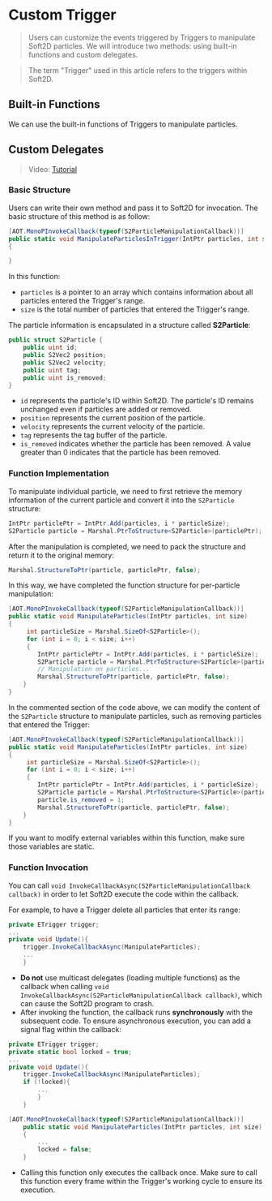 # Custom Trigger

> Users can customize the events triggered by Triggers to manipulate Soft2D particles. We will introduce two methods: using built-in functions and custom delegates.

> The term "Trigger" used in this article refers to the triggers within Soft2D.

## Built-in Functions

We can use the built-in functions of Triggers to manipulate particles.

## Custom Delegates

> Video: [Tutorial](../../GIFs/TriggerCallback.mp4)

### Basic Structure

Users can write their own method and pass it to Soft2D for invocation. The basic structure of this method is as follow:
```csharp
[AOT.MonoPInvokeCallback(typeof(S2ParticleManipulationCallback))]
public static void ManipulateParticlesInTrigger(IntPtr particles, int size)
{ 

}
```
In this function:
- `particles` is a pointer to an array which contains information about all particles entered the Trigger's range.
- `size` is the total number of particles that entered the Trigger's range.

The particle information is encapsulated in a structure called **S2Particle**:
```csharp
public struct S2Particle {
    public uint id;
    public S2Vec2 position;
    public S2Vec2 velocity;
    public uint tag;
    public uint is_removed;
}
```
- `id` represents the particle's ID within Soft2D. The particle's ID remains unchanged even if particles are added or removed.
- `position` represents the current position of the particle.
- `velocity` represents the current velocity of the particle.
- `tag` represents the tag buffer of the particle.
- `is_removed` indicates whether the particle has been removed. A value greater than 0 indicates that the particle has been removed.

### Function Implementation

To manipulate individual particle, we need to first retrieve the memory information of the current particle and convert it into the `S2Particle` structure:
```csharp
IntPtr particlePtr = IntPtr.Add(particles, i * particleSize);
S2Particle particle = Marshal.PtrToStructure<S2Particle>(particlePtr);
```
After the manipulation is completed, we need to pack the structure and return it to the original memory:
```csharp
Marshal.StructureToPtr(particle, particlePtr, false);
```
In this way, we have completed the function structure for per-particle manipulation:
```csharp
[AOT.MonoPInvokeCallback(typeof(S2ParticleManipulationCallback))]
public static void ManipulateParticles(IntPtr particles, int size)
{
     int particleSize = Marshal.SizeOf<S2Particle>();
     for (int i = 0; i < size; i++)
     {
        IntPtr particlePtr = IntPtr.Add(particles, i * particleSize);
        S2Particle particle = Marshal.PtrToStructure<S2Particle>(particlePtr);
        // Manipulation on particles...
        Marshal.StructureToPtr(particle, particlePtr, false);
    }
}
```
In the commented section of the code above, we can modify the content of the `S2Particle` structure to manipulate particles, such as removing particles that entered the Trigger:
```csharp
[AOT.MonoPInvokeCallback(typeof(S2ParticleManipulationCallback))]
public static void ManipulateParticles(IntPtr particles, int size)
{
     int particleSize = Marshal.SizeOf<S2Particle>();
     for (int i = 0; i < size; i++)
     {
        IntPtr particlePtr = IntPtr.Add(particles, i * particleSize);
        S2Particle particle = Marshal.PtrToStructure<S2Particle>(particlePtr);
        particle.is_removed = 1;
        Marshal.StructureToPtr(particle, particlePtr, false);
    }
}
```
If you want to modify external variables within this function, make sure those variables are static.

### Function Invocation

You can call `void InvokeCallbackAsync(S2ParticleManipulationCallback callback)` in order to let Soft2D execute the code within the callback.

For example, to have a Trigger delete all particles that enter its range:
```csharp
private ETrigger trigger;
...
private void Update(){
    trigger.InvokeCallbackAsync(ManipulateParticles);
    ...
    }
```
- **Do not** use multicast delegates (loading multiple functions) as the callback when calling `void InvokeCallbackAsync(S2ParticleManipulationCallback callback)`, which can cause the Soft2D program to crash.
- After invoking the function, the callback runs **synchronously** with the subsequent code. To ensure asynchronous execution, you can add a signal flag within the callback:
```csharp
private ETrigger trigger;
private static bool locked = true;
...
private void Update(){
    trigger.InvokeCallbackAsync(ManipulateParticles);
    if (!locked){
        ...
        }
    }

[AOT.MonoPInvokeCallback(typeof(S2ParticleManipulationCallback))]
    public static void ManipulateParticles(IntPtr particles, int size)
    {
        ...
        locked = false;
    }
```
- Calling this function only executes the callback once. Make sure to call this function every frame within the Trigger's working cycle to ensure its execution.